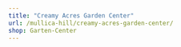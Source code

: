 ```yaml
---
title: "Creamy Acres Garden Center"
url: /mullica-hill/creamy-acres-garden-center/
shop: Garten-Center
---
```

